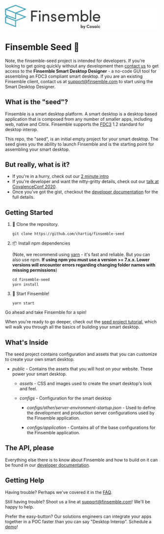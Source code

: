[![Finsemble SmartDesktop](./public/assets/img/Finsemble+Cosaic.svg)](https://documentation.finsemble.com/)

# Finsemble Seed 🌱

Note, the finsemble-seed project is intended for developers. If you're looking to get going quickly without any development then [contact us](https://cosaic.io/contact/) to get access to the **Finsemble Smart Desktop Designer** - a no-code GUI tool for assembling an FDC3 compliant smart desktop. If you are an existing Finsemble client, contact us at [support@finsemble.com](mailto:support@finsemble.com) to start using the Smart Desktop Designer.

## What is the "seed"?

Finsemble is a smart desktop platform. A smart desktop is a desktop based application that is composed from any number of smaller apps, including web, native and Citrix. Finsemble supports the [FDC3](https://fdc3.finos.org/) 1.2 standard for desktop interop.

This repo, the "seed", is an initial empty project for your smart desktop. The seed gives you the ability to launch Finsemble and is the starting point for assembling your smart desktop.

## But really, what is it?

- If you're in a hurry, check out our [2 minute intro](https://www.youtube.com/watch?v=Y_CL7nrowL8)
- If you're developer and want the nitty-gritty details, check out our
  [talk at CovalenceConf 2020](https://www.youtube.com/watch?v=3dNzaNN3unA&t=377s).
- Once you've got the gist, checkout the [developer documentation](https://documentation.finsemble.com/) for the full details.

## Getting Started

1. 📡 Clone the repository.
   ```
   git clone https://github.com/chartiq/finsemble-seed
   ```
2. 📦 Install npm dependencies

   (Note, we recommend using [yarn](https://yarnpkg.com/) - it's fast and reliable. But you can also
   use npm. **If using npm you must use a version >= 7.x.x. Lower versions will encounter errors regarding changing
   folder names with missing permissions**)

   ```
   cd finsemble-seed
   yarn install
   ```

3. 🚀 Start Finsemble!
   ```
   yarn start
   ```

Go ahead and take Finsemble for a spin!

When you're ready to go deeper, check out the [seed project tutorial](https://documentation.finsemble.com/tutorial-gettingStarted.html), which will walk you through all the basics of building your smart desktop.

## What's Inside

The seed project contains configuration and assets that you can customize to create your own smart desktop.

- _public_ - Contains the assets that you will host on your website. These power your smart desktop.

   - _assets_ - CSS and images used to create the smart desktop's look and feel.

   - _configs_ - Configuration for the smart desktop

      - _configs/other/server-environment-startup.json_ - Used to define the development and production server
         configurations used by the Finsemble application.

      - _configs/application_ - Contains all of the base configurations for the Finsemble application.

## The API, please

Everything else there is to know about Finsemble and how to build on it can be found in our
[developer documentation](https://documentation.finsemble.com/).

## Getting Help

Having trouble? Perhaps we've covered it in the [FAQ](https://documentation.finsemble.com/tutorial-FAQ.html).

Still having trouble? Shoot us a line at support@finsemble.com! We'll be happy to help.

Prefer the easy-button? Our solutions engineers can integrate your apps together in a POC faster than you can say
"Desktop Interop". Schedule a [demo](https://cosaic.io/contact)!

